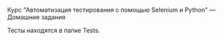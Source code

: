 Курс "Автоматизация тестирования с помощью Selenium и Python" — Домашние задания

Тесты находятся в папке Tests.

